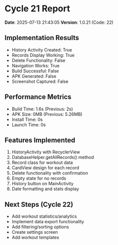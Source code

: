 # Cycle 21 Report
**Date**: 2025-07-13 21:43:05
**Version**: 1.0.21 (Code: 22)

## Implementation Results
- History Activity Created: True
- Records Display Working: True
- Delete Functionality: False
- Navigation Works: True
- Build Successful: False
- APK Generated: False
- Screenshot Captured: False

## Performance Metrics
- Build Time: 1.6s (Previous: 2s)
- APK Size: 0MB (Previous: 5.26MB)
- Install Time: 0s
- Launch Time: 0s

## Features Implemented
1. HistoryActivity with RecyclerView
2. DatabaseHelper.getAllRecords() method
3. Record class for workout data
4. CardView design for each record
5. Delete functionality with confirmation
6. Empty state for no records
7. History button on MainActivity
8. Date formatting and stats display

## Next Steps (Cycle 22)
- Add workout statistics/analytics
- Implement data export functionality
- Add filtering/sorting options
- Create settings screen
- Add workout templates